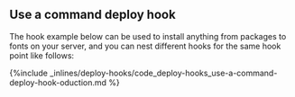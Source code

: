 <!-- post: -->


## Use a command deploy hook

The hook example below can be used to install anything from packages to fonts on your server, and you can nest different hooks for the same hook point like follows:



{%include _inlines/deploy-hooks/code_deploy-hooks_use-a-command-deploy-hook-oduction.md %}






